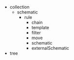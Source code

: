 - collection
  - schematic
    - rule
        - chain
        - template
        - filter
        - move
        - schematic
        - externalSchematic
- tree
